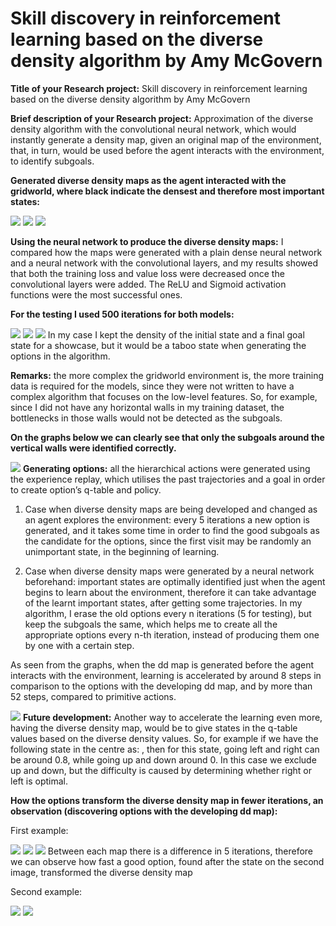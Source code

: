 ﻿# Skill discovery in reinforcement learning based on the diverse density algorithm by Amy McGovern

**Title of your Research project:** Skill discovery in reinforcement learning based on the diverse density algorithm by Amy McGovern

**Brief description of your Research project:** Approximation of the diverse density algorithm with the convolutional neural network, which would instantly generate a density map, given an original map of the environment, that, in turn, would be used before the agent interacts with the environment, to identify subgoals.

**Generated diverse density maps as the agent interacted with the gridworld, where black indicate the densest and therefore most important states:**

![](https://lh6.googleusercontent.com/_livLgPgh3Or27-21iU0kSnNylnAsDFKVrkBUVclZzXZ-U358fiOfXjNNQBzr9mn70bEoqOkF-YET98FRacyEZ5pk0tZ986AHQU4lTxsbjDwXMah8vj6n5j0a1LFlNyrOSUw13_k1FlEQyCHUTLApsc)
**![](https://lh3.googleusercontent.com/0zOiPJxP4tE9CG0lEnW2JLHDkwZ5DX6Q4h7pYcG3MJX5rCpdyroc22aKluU46_cP6yEzMFQ9rbDt2AQQcLUqKjK-nrRraVljEofVPxtv1FIl4zw5PZzFG_mu7ryjvkAfCxvJ87AkEN_7RGYM23XdpPE)**
**![](https://lh5.googleusercontent.com/poM3bEP_SCvaDn9WI5mI4JGWD3VnZsaG_W5MuSm08E4Z5kIRntqQVBb9Zxm0eZ6HrWbVvSjO3QzKEYCpjb_7l2txIgbTkS8ahwQv1IDgG0aj_mxCEvYe0Q6TwuYq8Gtkl3CBir3JeTBQ3ALfi2dKiuo)**

**Using the neural network to produce the diverse density maps:** I compared how the maps were generated with a plain dense neural network and a neural network with the convolutional layers, and my results showed that both the training loss and value loss were decreased once the convolutional layers were added. The ReLU and Sigmoid activation functions were the most successful ones.

**For the testing I used 500 iterations for both models:**

**![](https://lh4.googleusercontent.com/s0VnyqKSFJXqdos8atGZDzHFMEcmmReOZqFhiLlS-_PBPFkcHdRu1SHxfqXv0moo_1OcXfCR5ZPcRtkzXM2Io_vgFwowRGshipxuu8lBNleEIguz7cQ_7mc04v8mjStLXS0Fi2_PB7WhaohsUFem8jU)**
**![](https://lh5.googleusercontent.com/h6f2PZODJkEuEZOYpQghylvVt2DHft78FlTLOPAc65ZYwf8ai7ls1kwigaNlkb2KMzjB9HB-dNd3GIXUQCeZgcVITeKoIZUhLMcz5dp7AI_W2rRtZlgdZYCRJGq-Z0GVvbJ8NGQTWiHGdCQX1oNCRvQ)**
**![](https://lh6.googleusercontent.com/ETtHuvp5El8uXtWJKkpKiusPm5d_N3VD9kua6-9IY62J4J0GYDrCqlSIymvaq3VfySpoirCgffSY4qfNRQ6YuQnV2Ra3VIckUPaeT3QQoe5TSJnCS0Yf1JxsuINW7UVL53lWuPZNPwbLkZIXyALbVmY)**
In my case I kept the density of the initial state and a final goal state for a showcase, but it would be a taboo state when generating the options in the algorithm.

**Remarks:** the more complex the gridworld environment is, the more training data is required for the models, since they were not written to have a complex algorithm that focuses on the low-level features. So, for example, since I did not have any horizontal walls in my training dataset, the bottlenecks in those walls would not be detected as the subgoals.

**On the graphs below we can clearly see that only the subgoals around the vertical walls were identified correctly.**

**![](https://lh4.googleusercontent.com/QFykTFJbWTaZ-vjUzBAGGQq9Freh8FJuIDt1P41Lfln3ghKJ4Yc4sQD1tHLKbQXQdz_PjCQs82FrYaY-LF47onCNNmoR29q5uNm-RPx7ISjXgwQ8P_YBv7t75zOt5668QZwaJ7VUyRdAzEq8ULmKEpQ)**
**Generating options:** all the hierarchical actions were generated using the experience replay, which utilises the past trajectories and a goal in order to create option’s q-table and policy.

1)  Case when diverse density maps are being developed and changed as an agent explores the environment: every 5 iterations a new option is generated, and it takes some time in order to find the good subgoals as the candidate for the options, since the first visit may be randomly an unimportant state, in the beginning of learning.

2)  Case when diverse density maps were generated by a neural network beforehand: important states are optimally identified just when the agent begins to learn about the environment, therefore it can take advantage of the learnt important states, after getting some trajectories. In my algorithm, I erase the old options every n iterations (5 for testing), but keep the subgoals the same, which helps me to create all the appropriate options every n-th iteration, instead of producing them one by one with a certain step.

As seen from the graphs, when the dd map is generated before the agent interacts with the environment, learning is accelerated by around 8 steps in comparison to the options with the developing dd map, and by more than 52 steps, compared to primitive actions.

**![](https://lh3.googleusercontent.com/rsn2oofuFHpui7oKjX73-jP7pm7zbx1T1Ryu9tPXeiAXI_ESkWftAWqAI_coyHlmNTAu3GSurRW4SvRCgQXQcSdiSAP3Qe4Mo9NwM8Y86y9vkYX4gkloTD3TsU8igLQnfmFCVDT8IwKmEJ2W_kKNUlU)**
**Future development:** Another way to accelerate the learning even more, having the diverse density map, would be to give states in the q-table values based on the diverse density values. So, for example if we have the following state in the centre as: , then for this state, going left and right can be around 0.8, while going up and down around 0. In this case we exclude up and down, but the difficulty is caused by determining whether right or left is optimal.

**How the options transform the diverse density map in fewer iterations, an observation (discovering options with the developing dd map):**

First example:

**![](https://lh3.googleusercontent.com/XAjQtFwsGkXoeVG_UOyqhQs6tbxC8TmRCCIXQreQjgGBVVM4snjiuHd1dvkqNn8a1BJJrZp2L4gUlmmuBOSHnVmAhNf6ToWtuhCMX2VmobXxvFlOZjRBMRzbYzf7cu_C4aIluEh4Bent9wLOxmWpjRQ)**
**![](https://lh6.googleusercontent.com/QA9yi9Mm3qbiAmndWMAYlxscXwj9WQTnuqKz_d3wxyEasP4sRBFMDO5YL_3-BqgAXJ9TwmtWEKmoqX4i7gP1I1CU3fqZQvsQGyc2toZWhf8IiYgjLEeBFDqI5OZ1mdZ7zyVEUN9SLjrLqiCoGfeC6Zs)**
**![](https://lh5.googleusercontent.com/QheSzGNVyjQmL1xcdZNFN3XOOzNSmCKLMLSglaJRdlBMIxpyCj-69iogsWcn-T52M8CigIce4qKhhSDX3CDRtRIXrbUsfHBW0yN1___5HkKaxQLCHTeFP4lAMum2l-kEIzJRyqAVLKaEn_qknueNYEg)**
Between each map there is a difference in 5 iterations, therefore we can observe how fast a good option, found after the state on the second image, transformed the diverse density map

Second example:

**![](https://lh6.googleusercontent.com/kEzo-5e3Jl_rO-N-0cxR6PUm0lLRyHK0RM1nPxLYY0xDyHu7x0HEIGTg_53D59-HdSvQt3c-U12DYnuqAGAcGEujT9_vGd2y__Fr7tmy5pzKN_p1yX3FBOnfJfOMbVWb2QVKjnx63VV6D2M-59IbSMQ)**
**![](https://lh3.googleusercontent.com/as1M-L6w2KQxnX0ltJMR3oZnULOz7zFmNE3cgyECKiM0JMi5WVQqhq-o5qJ1ElOyKLMtmRuGOVYj60DV8HYPkfT1--zRWZmpUIS1ah0-lTlgwjWIahJk5gmWGLX25owy1bUd2ur4BdQBoCNonA7Ujl0)**
